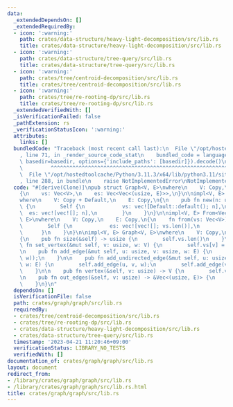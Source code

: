 ```yaml
---
data:
  _extendedDependsOn: []
  _extendedRequiredBy:
  - icon: ':warning:'
    path: crates/data-structure/heavy-light-decomposition/src/lib.rs
    title: crates/data-structure/heavy-light-decomposition/src/lib.rs
  - icon: ':warning:'
    path: crates/data-structure/tree-query/src/lib.rs
    title: crates/data-structure/tree-query/src/lib.rs
  - icon: ':warning:'
    path: crates/tree/centroid-decomposition/src/lib.rs
    title: crates/tree/centroid-decomposition/src/lib.rs
  - icon: ':warning:'
    path: crates/tree/re-rooting-dp/src/lib.rs
    title: crates/tree/re-rooting-dp/src/lib.rs
  _extendedVerifiedWith: []
  _isVerificationFailed: false
  _pathExtension: rs
  _verificationStatusIcon: ':warning:'
  attributes:
    links: []
  bundledCode: "Traceback (most recent call last):\n  File \"/opt/hostedtoolcache/Python/3.11.3/x64/lib/python3.11/site-packages/onlinejudge_verify/documentation/build.py\"\
    , line 71, in _render_source_code_stat\n    bundled_code = language.bundle(stat.path,\
    \ basedir=basedir, options={'include_paths': [basedir]}).decode()\n          \
    \         ^^^^^^^^^^^^^^^^^^^^^^^^^^^^^^^^^^^^^^^^^^^^^^^^^^^^^^^^^^^^^^^^^^^^^^^^^^^^^^^^^\n\
    \  File \"/opt/hostedtoolcache/Python/3.11.3/x64/lib/python3.11/site-packages/onlinejudge_verify/languages/rust.py\"\
    , line 288, in bundle\n    raise NotImplementedError\nNotImplementedError\n"
  code: "#[derive(Clone)]\npub struct Graph<V, E>\nwhere\n    V: Copy,\n    E: Copy,\n\
    {\n    vs: Vec<V>,\n    es: Vec<Vec<(usize, E)>>,\n}\n\nimpl<V, E> Graph<V, E>\n\
    where\n    V: Copy + Default,\n    E: Copy,\n{\n    pub fn new(n: usize) -> Self\
    \ {\n        Self {\n            vs: vec![Default::default(); n],\n          \
    \  es: vec![vec![]; n],\n        }\n    }\n}\n\nimpl<V, E> From<Vec<V>> for Graph<V,\
    \ E>\nwhere\n    V: Copy,\n    E: Copy,\n{\n    fn from(vs: Vec<V>) -> Self {\n\
    \        Self {\n            es: vec![vec![]; vs.len()],\n            vs,\n  \
    \      }\n    }\n}\n\nimpl<V, E> Graph<V, E>\nwhere\n    V: Copy,\n    E: Copy,\n\
    {\n    pub fn size(&self) -> usize {\n        self.vs.len()\n    }\n\n    pub\
    \ fn set_vertex(&mut self, v: usize, w: V) {\n        self.vs[v] = w;\n    }\n\
    \n    pub fn add_edge(&mut self, u: usize, v: usize, w: E) {\n        self.es[u].push((v,\
    \ w));\n    }\n\n    pub fn add_undirected_edge(&mut self, u: usize, v: usize,\
    \ w: E) {\n        self.add_edge(u, v, w);\n        self.add_edge(v, u, w);\n\
    \    }\n\n    pub fn vertex(&self, v: usize) -> V {\n        self.vs[v]\n    }\n\
    \n    pub fn out_edges(&self, v: usize) -> &Vec<(usize, E)> {\n        &self.es[v]\n\
    \    }\n}\n"
  dependsOn: []
  isVerificationFile: false
  path: crates/graph/graph/src/lib.rs
  requiredBy:
  - crates/tree/centroid-decomposition/src/lib.rs
  - crates/tree/re-rooting-dp/src/lib.rs
  - crates/data-structure/heavy-light-decomposition/src/lib.rs
  - crates/data-structure/tree-query/src/lib.rs
  timestamp: '2023-04-21 11:20:46+09:00'
  verificationStatus: LIBRARY_NO_TESTS
  verifiedWith: []
documentation_of: crates/graph/graph/src/lib.rs
layout: document
redirect_from:
- /library/crates/graph/graph/src/lib.rs
- /library/crates/graph/graph/src/lib.rs.html
title: crates/graph/graph/src/lib.rs
---
```

